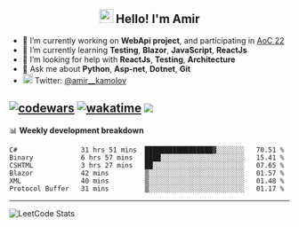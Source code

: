 <h2 align="center"><img src="https://media.giphy.com/media/hvRJCLFzcasrR4ia7z/giphy.gif" width="25px"> Hello! I'm Amir</h2>

- 🔭 I’m currently working on **WebApi project**, and participating in [AoC 22](https://adventofcode.com/)
- 🌱 I’m currently learning **Testing**, **Blazor**, **JavaScript**, **ReactJs**
- 🤔 I’m looking for help with **ReactJs**, **Testing**, **Architecture**
- 💬 Ask me about **Python**, **Asp-net**, **Dotnet**, **Git**
- <img alt="Amir Kamolov | Twitter" width="18px" src="https://raw.githubusercontent.com/peterthehan/peterthehan/master/assets/twitter.svg" /> Twitter: [@amir__kamolov](https://twitter.com/amir__kamolov)

[![codewars](https://www.codewars.com/users/Kamolov%20Amir/badges/micro)](https://www.codewars.com/users/Kamolov%20Amir)
[![wakatime](https://wakatime.com/badge/user/12da36de-2fca-4ef2-bb44-ec10c4750b61.svg)](https://wakatime.com/@12da36de-2fca-4ef2-bb44-ec10c4750b61)
![](https://komarev.com/ghpvc/?username=Amir0715&style=flat-square)
---

📊 **Weekly development breakdown**
<!--START_SECTION:waka-->

```text
C#                31 hrs 51 mins  █████████████████▓░░░░░░░   70.51 %
Binary            6 hrs 57 mins   ████░░░░░░░░░░░░░░░░░░░░░   15.41 %
CSHTML            3 hrs 27 mins   ██░░░░░░░░░░░░░░░░░░░░░░░   07.65 %
Blazor            42 mins         ▒░░░░░░░░░░░░░░░░░░░░░░░░   01.57 %
XML               40 mins         ▒░░░░░░░░░░░░░░░░░░░░░░░░   01.48 %
Protocol Buffer   31 mins         ▒░░░░░░░░░░░░░░░░░░░░░░░░   01.17 %
```

<!--END_SECTION:waka-->

---

![LeetCode Stats](https://leetcard.jacoblin.cool/Amir0715?theme=dark&font=Noto%20Sans%20Mono&ext=heatmap)
